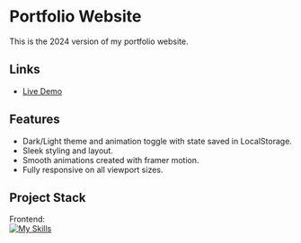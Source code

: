 # Portfolio Website
This is the 2024 version of my portfolio website.
## Links
* [Live Demo](https://guskirb-portfolio.netlify.app/)
## Features
* Dark/Light theme and animation toggle with state saved in LocalStorage.
* Sleek styling and layout.
* Smooth animations created with framer motion.
* Fully responsive on all viewport sizes.
## Project Stack
Frontend: <br>
[![My Skills](https://skillicons.dev/icons?i=ts,css,react,vite)](https://skillicons.dev)<br>
